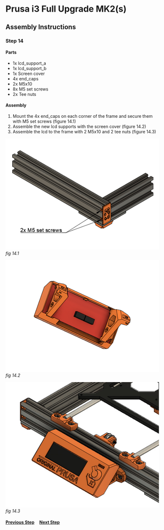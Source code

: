 # Prusa i3 Full Upgrade MK2(s)

## Assembly Instructions

### Step 14

#### Parts  

* 1x lcd_support_a
* 1x lcd_support_b
* 1x Screen cover
* 4x end_caps
* 2x M5x10
* 8x M5 set screws
* 2x Tee nuts


#### Assembly

1. Mount the 4x end_caps on each corner of the frame and secure them with M5 set screws (figure 14.1)
1. Assemble the new lcd supports with the screen cover (figure 14.2)
1. Assemble the lcd to the frame with 2 M5x10 and 2 tee nuts (figure 14.3)


![](img/fig14.1.png)\
*fig 14.1*

![](img/fig14.2.png)\
*fig 14.2*

![](img/fig14.3.jpg)\
*fig 14.3*

#### [Previous Step](step13.md) &nbsp;&nbsp;&nbsp; [Next Step](step15.md)
